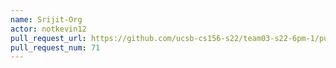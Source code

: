 ```yaml
---
name: Srijit-Org
actor: notkevin12
pull_request_url: https://github.com/ucsb-cs156-s22/team03-s22-6pm-1/pull/71
pull_request_num: 71
---
```

